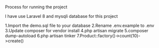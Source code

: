 Process for running the project

I have use Laravel 8 and mysqli database for this project

1.Import the demo.sql file to your database
2.Rename .env.example to .env
3.Update composer for vendor install
4.php artisan migrate
5.composer dump-autoload
6.php artisan tinker
7.Product::factory()->count(10)->create()